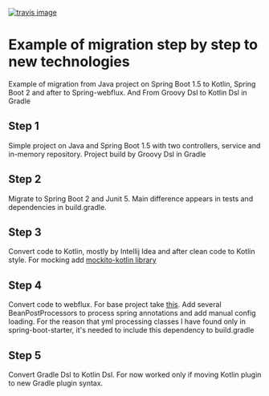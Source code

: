 [![travis image](https://travis-ci.org/evgzakharov/big_migration.svg?branch=master)](https://travis-ci.org/evgzakharov/big_migration)

# Example of migration step by step to new technologies
Example of migration from Java project on Spring Boot 1.5 to Kotlin, Spring Boot 2 and after to Spring-webflux. 
And From Groovy Dsl to Kotlin Dsl in Gradle

## Step 1 
Simple project on Java and Spring Boot 1.5 with two controllers, service and in-memory repository. Project build by Groovy Dsl in Gradle

## Step 2
Migrate to Spring Boot 2 and Junit 5. Main difference appears in tests and dependencies in build.gradle. 

## Step 3
Convert code to Kotlin, mostly by Intellij Idea and after clean code to Kotlin style. For mocking add [mockito-kotlin library](https://github.com/nhaarman/mockito-kotlin)

## Step 4
Convert code to webflux. For base project take [this](https://github.com/sdeleuze/spring-kotlin-functional).
Add several BeanPostProcessors to process spring annotations and add manual config loading. 
For the reason that yml processing classes I have found only in spring-boot-starter, it's needed to include this dependency to build.gradle

## Step 5
Convert Gradle Dsl to Kotlin Dsl. For now worked only if moving Kotlin plugin to new Gradle plugin syntax. 
